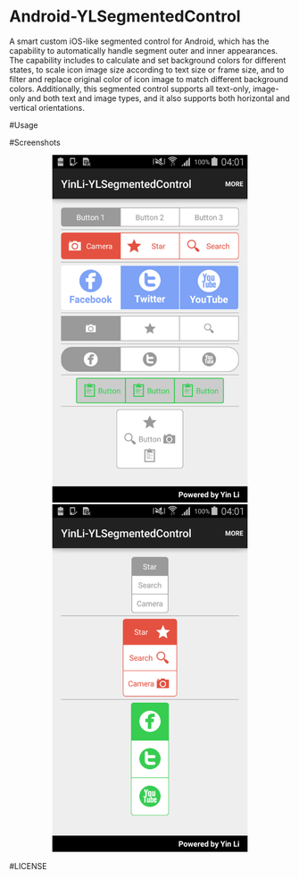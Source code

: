 # Android-YLSegmentedControl
A smart custom iOS-like segmented control for Android, which has the capability to automatically handle segment outer and inner appearances. The capability includes to calculate and set background colors for different states, to scale icon image size according to text size or frame size, and to filter and replace original color of icon image to match different background colors. Additionally, this segmented control supports all text-only, image-only and both text and image types, and it also supports both horizontal and vertical orientations. 

#Usage

#Screenshots
<br/>
<p align="center">
<img src="./Screenshots/horizontal_samples.png" width="350" />
<img src="./Screenshots/vertical_samples.png" width="350" />
</p>

#LICENSE
